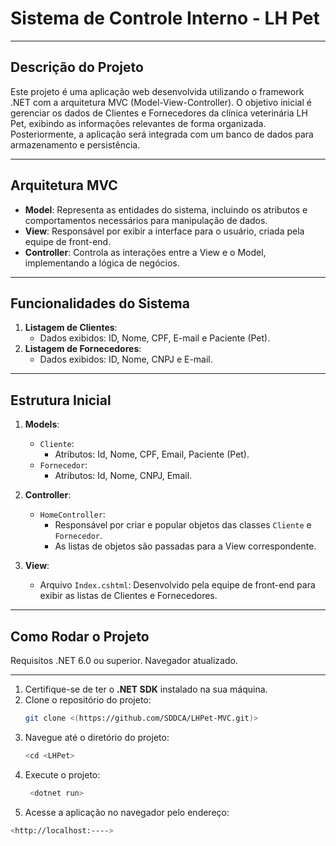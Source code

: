 # Sistema de Controle Interno - LH Pet

---

## Descrição do Projeto
Este projeto é uma aplicação web desenvolvida utilizando o framework .NET com a arquitetura MVC (Model-View-Controller). O objetivo inicial é gerenciar os dados de Clientes e Fornecedores da clínica veterinária LH Pet, exibindo as informações relevantes de forma organizada. Posteriormente, a aplicação será integrada com um banco de dados para armazenamento e persistência.

---

## Arquitetura MVC
- **Model**: Representa as entidades do sistema, incluindo os atributos e comportamentos necessários para manipulação de dados.
- **View**: Responsável por exibir a interface para o usuário, criada pela equipe de front-end.
- **Controller**: Controla as interações entre a View e o Model, implementando a lógica de negócios.

---

## Funcionalidades do Sistema
1. **Listagem de Clientes**:
   - Dados exibidos: ID, Nome, CPF, E-mail e Paciente (Pet).
2. **Listagem de Fornecedores**:
   - Dados exibidos: ID, Nome, CNPJ e E-mail.

---

## Estrutura Inicial
1. **Models**:
   - `Cliente`:
     - Atributos: Id, Nome, CPF, Email, Paciente (Pet).
   - `Fornecedor`:
     - Atributos: Id, Nome, CNPJ, Email.

2. **Controller**:
   - `HomeController`: 
     - Responsável por criar e popular objetos das classes `Cliente` e `Fornecedor`.
     - As listas de objetos são passadas para a View correspondente.

3. **View**:
   - Arquivo `Index.cshtml`: Desenvolvido pela equipe de front-end para exibir as listas de Clientes e Fornecedores.

---

## Como Rodar o Projeto

Requisitos
    .NET 6.0 ou superior.
    Navegador atualizado.

---

1. Certifique-se de ter o **.NET SDK** instalado na sua máquina.
2. Clone o repositório do projeto:
   ```bash
   git clone <(https://github.com/SDDCA/LHPet-MVC.git)>
   
3. Navegue até o diretório do projeto:
   ```bash
   <cd <LHPet>
   
4. Execute o projeto:
   ```bash
    <dotnet run>

6. Acesse a aplicação no navegador pelo endereço:
```bash
<http://localhost:---->



